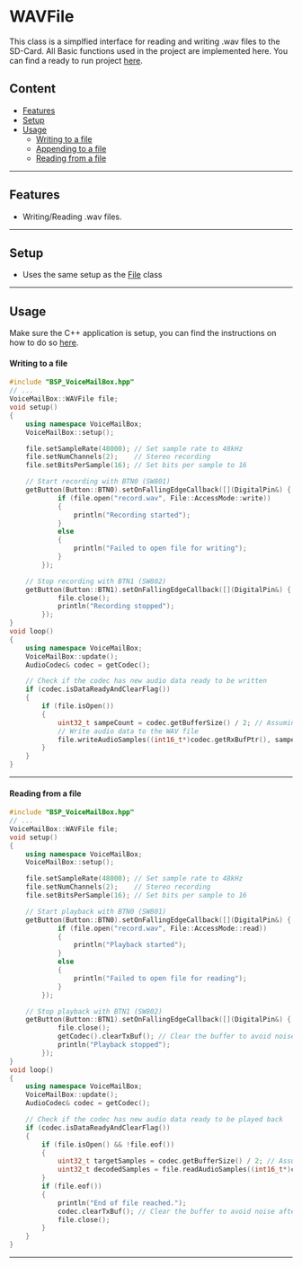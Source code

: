 # WAVFile
This class is a simplfied interface for reading and writing .wav files to the SD-Card.
All Basic functions used in the project are implemented here.
You can find a ready to run project [here](../../Demos/F469/F469_MultiExample/README.md).

## Content
- [Features](#features)
- [Setup](#setup)
- [Usage](#usage)
    - [Writing to a file](#writing-to-a-file)
    - [Appending to a file](#appending-to-a-file)
    - [Reading from a file](#reading-from-a-file)

---
## Features
- Writing/Reading .wav files.

---
## Setup    
- Uses the same setup as the [File](File.md) class

---
## Usage
Make sure the C++ application is setup, you can find the instructions on how to do so [here](CppFromC.md).

#### Writing to a file
``` C++ 
#include "BSP_VoiceMailBox.hpp"
// ...
VoiceMailBox::WAVFile file;
void setup()
{
    using namespace VoiceMailBox;
    VoiceMailBox::setup();

    file.setSampleRate(48000); // Set sample rate to 48kHz
    file.setNumChannels(2);    // Stereo recording
    file.setBitsPerSample(16); // Set bits per sample to 16

    // Start recording with BTN0 (SW801)
    getButton(Button::BTN0).setOnFallingEdgeCallback([](DigitalPin&) {
            if (file.open("record.wav", File::AccessMode::write))
            {
                println("Recording started");
            }
            else
            {
                println("Failed to open file for writing");
            }
        });

    // Stop recording with BTN1 (SW802)
    getButton(Button::BTN1).setOnFallingEdgeCallback([](DigitalPin&) {
            file.close();
            println("Recording stopped");
        });
}
void loop()
{
    using namespace VoiceMailBox;
    VoiceMailBox::update();
    AudioCodec& codec = getCodec();

    // Check if the codec has new audio data ready to be written
    if (codec.isDataReadyAndClearFlag())
    {
        if (file.isOpen())
        {
            uint32_t sampeCount = codec.getBufferSize() / 2; // Assuming 16-bit stereo audio, each sample is 4 bytes
            // Write audio data to the WAV file
            file.writeAudioSamples((int16_t*)codec.getRxBufPtr(), sampeCount);
        }
    }
}
```
---

#### Reading from a file
``` C++ 
#include "BSP_VoiceMailBox.hpp"
// ...
VoiceMailBox::WAVFile file;
void setup()
{
    using namespace VoiceMailBox;
    VoiceMailBox::setup();

    file.setSampleRate(48000); // Set sample rate to 48kHz
    file.setNumChannels(2);    // Stereo recording
    file.setBitsPerSample(16); // Set bits per sample to 16

    // Start playback with BTN0 (SW801)
    getButton(Button::BTN0).setOnFallingEdgeCallback([](DigitalPin&) {
            if (file.open("record.wav", File::AccessMode::read))
            {
                println("Playback started");
            }
            else
            {
                println("Failed to open file for reading");
            }
        });

    // Stop playback with BTN1 (SW802)
    getButton(Button::BTN1).setOnFallingEdgeCallback([](DigitalPin&) {
            file.close();
            getCodec().clearTxBuf(); // Clear the buffer to avoid noise after playback finished
            println("Playback stopped");
        });
}
void loop()
{
    using namespace VoiceMailBox;
    VoiceMailBox::update();
    AudioCodec& codec = getCodec();

    // Check if the codec has new audio data ready to be played back
    if (codec.isDataReadyAndClearFlag())
    {
        if (file.isOpen() && !file.eof())
        {
            uint32_t targetSamples = codec.getBufferSize() / 2; // Assuming 16-bit stereo audio, each sample is 4 bytes
            uint32_t decodedSamples = file.readAudioSamples((int16_t*)codec.getTxBufPtr(), targetSamples);
        }
        if (file.eof())
        {
            println("End of file reached.");
            codec.clearTxBuf(); // Clear the buffer to avoid noise after playback finished
            file.close();
        }
    }
}
```
---